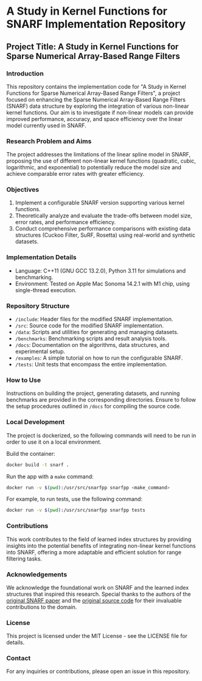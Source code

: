 # A Study in Kernel Functions for SNARF Implementation Repository

## Project Title: A Study in Kernel Functions for Sparse Numerical Array-Based Range Filters

### Introduction
This repository contains the implementation code for "A Study in Kernel Functions for Sparse Numerical Array-Based Range Filters", a project focused on enhancing the Sparse Numerical Array-Based Range Filters (SNARF) data structure by exploring the integration of various non-linear kernel functions. Our aim is to investigate if non-linear models can provide improved performance, accuracy, and space efficiency over the linear model currently used in SNARF.

### Research Problem and Aims
The project addresses the limitations of the linear spline model in SNARF, proposing the use of different non-linear kernel functions (quadratic, cubic, logarithmic, and exponential) to potentially reduce the model size and achieve comparable error rates with greater efficiency.

### Objectives
1. Implement a configurable SNARF version supporting various kernel functions.
2. Theoretically analyze and evaluate the trade-offs between model size, error rates, and performance efficiency.
3. Conduct comprehensive performance comparisons with existing data structures (Cuckoo Filter, SuRF, Rosetta) using real-world and synthetic datasets.

### Implementation Details
- Language: C++11 (GNU GCC 13.2.0), Python 3.11 for simulations and benchmarking.
- Environment: Tested on Apple Mac Sonoma 14.2.1 with M1 chip, using single-thread execution.

### Repository Structure
- `/include`: Header files for the modified SNARF implementation.
- `/src`: Source code for the modified SNARF implementation.
- `/data`: Scripts and utilities for generating and managing datasets.
- `/benchmarks`: Benchmarking scripts and result analysis tools.
- `/docs`: Documentation on the algorithms, data structures, and experimental setup.
- `/examples`: A simple tutorial on how to run the configurable SNARF.
- `/tests`: Unit tests that encompass the entire implementation.

### How to Use
Instructions on building the project, generating datasets, and running benchmarks are provided in the corresponding directories. Ensure to follow the setup procedures outlined in `/docs` for compiling the source code.

### Local Development

The project is dockerized, so the following commands will need to be run in order to use it on a local environment.

Build the container:

```sh
docker build -t snarf .
```

Run the app with a `make` command:

```sh
docker run -v $(pwd):/usr/src/snarfpp snarfpp <make_command>
```

For example, to run tests, use the following command:

```sh
docker run -v $(pwd):/usr/src/snarfpp snarfpp tests
```

### Contributions
This work contributes to the field of learned index structures by providing insights into the potential benefits of integrating non-linear kernel functions into SNARF, offering a more adaptable and efficient solution for range filtering tasks.

### Acknowledgements
We acknowledge the foundational work on SNARF and the learned index structures that inspired this research. Special thanks to the authors of the [original SNARF paper](https://www.vldb.org/pvldb/vol15/p1632-vaidya.pdf) and the [original source code](https://github.com/kapilvaidya24/SNARF) for their invaluable contributions to the domain.

### License
This project is licensed under the MIT License - see the LICENSE file for details.

### Contact
For any inquiries or contributions, please open an issue in this repository.

